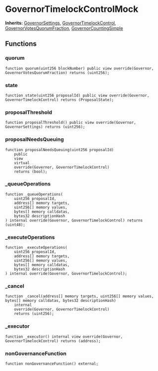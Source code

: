 # GovernorTimelockControlMock
**Inherits:**
[GovernorSettings](/lib/openzeppelin-contracts/contracts/governance/extensions/GovernorSettings.sol/abstract.GovernorSettings.md), [GovernorTimelockControl](/lib/openzeppelin-contracts/contracts/governance/extensions/GovernorTimelockControl.sol/abstract.GovernorTimelockControl.md), [GovernorVotesQuorumFraction](/lib/openzeppelin-contracts/contracts/governance/extensions/GovernorVotesQuorumFraction.sol/abstract.GovernorVotesQuorumFraction.md), [GovernorCountingSimple](/lib/openzeppelin-contracts/contracts/governance/extensions/GovernorCountingSimple.sol/abstract.GovernorCountingSimple.md)


## Functions
### quorum


```solidity
function quorum(uint256 blockNumber) public view override(Governor, GovernorVotesQuorumFraction) returns (uint256);
```

### state


```solidity
function state(uint256 proposalId) public view override(Governor, GovernorTimelockControl) returns (ProposalState);
```

### proposalThreshold


```solidity
function proposalThreshold() public view override(Governor, GovernorSettings) returns (uint256);
```

### proposalNeedsQueuing


```solidity
function proposalNeedsQueuing(uint256 proposalId)
    public
    view
    virtual
    override(Governor, GovernorTimelockControl)
    returns (bool);
```

### _queueOperations


```solidity
function _queueOperations(
    uint256 proposalId,
    address[] memory targets,
    uint256[] memory values,
    bytes[] memory calldatas,
    bytes32 descriptionHash
) internal override(Governor, GovernorTimelockControl) returns (uint48);
```

### _executeOperations


```solidity
function _executeOperations(
    uint256 proposalId,
    address[] memory targets,
    uint256[] memory values,
    bytes[] memory calldatas,
    bytes32 descriptionHash
) internal override(Governor, GovernorTimelockControl);
```

### _cancel


```solidity
function _cancel(address[] memory targets, uint256[] memory values, bytes[] memory calldatas, bytes32 descriptionHash)
    internal
    override(Governor, GovernorTimelockControl)
    returns (uint256);
```

### _executor


```solidity
function _executor() internal view override(Governor, GovernorTimelockControl) returns (address);
```

### nonGovernanceFunction


```solidity
function nonGovernanceFunction() external;
```

